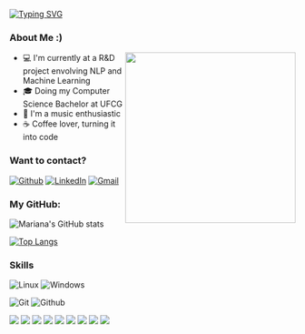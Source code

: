 [![Typing SVG](https://readme-typing-svg.herokuapp.com?font=Roboto&color=F793A9&size=25&lines=Hi!+I'm+Mariana+;+I'm+a+Full+stack+web+developer+;And+also+working+with+Data+Science+)](https://git.io/typing-svg)

<h3>About Me :)</h3>
<img src="https://user-images.githubusercontent.com/62628408/116943768-2315aa80-ac6c-11eb-86ff-606147a5b939.gif" align="right" width="300px">
<ul >
  <li> 💻 I'm currently at a R&D project envolving NLP and Machine Learning </li>
  <li> 🎓 Doing my Computer Science Bachelor at UFCG </li>
  <li> 🎯 I'm a music enthusiastic </li>
  <li> ☕ Coffee lover, turning it into code </li>
</li>
</ul>
  
<div align="left">

<h3> Want to contact?</h3>

<p align="left">

[![Github](https://img.shields.io/badge/-Github-181717?style=for-the-badge&logo=Github&logoColor=white)](https://github.com/marianacoimbra)
[![LinkedIn](https://img.shields.io/badge/-LinkedIn-0077B5?style=for-the-badge&logo=LinkedIn&logoColor=white)](https://www.linkedin.com/in/mariana-coimbra-87087118b/)
[![Gmail](https://img.shields.io/badge/-Gmail-red?style=for-the-badge&logo=Gmail&logoColor=white)](mailto:mariana.coimbra@ccc.ufcg.edu.br)

  </p>
</div>

<div align="left">
<h3>My GitHub: </h3>
  
![Mariana's GitHub stats](https://github-readme-stats.vercel.app/api?username=marianacoimbra&show_icons=true&theme=cobalt&count_private=true)

[![Top Langs](https://github-readme-stats.vercel.app/api/top-langs/?username=marianacoimbra&show_icons=true&theme=cobalt&&langs_count=20&layout=compact)](https://github.com/anuraghazra/github-readme-stats)

<h3>Skills</h3>

![Linux](https://img.shields.io/badge/-Linux-FCC624?logo=Linux&style=for-the-badge&logoColor=black)
![Windows](https://img.shields.io/badge/-Windows-999999?logo=Windows&style=for-the-badge&logoColor=white)

![Git](https://img.shields.io/badge/-Git-F05032?logo=Git&style=for-the-badge&logoColor=white)
![Github](https://img.shields.io/badge/-Github-181717?logo=Github&style=for-the-badge&logoColor=white)

<p>
<img src="https://img.shields.io/badge/React-20232A?style=for-the-badge&logo=react&logoColor=61DAFB" />
<img src="https://img.shields.io/badge/HTML5-E34F26?style=for-the-badge&logo=html5&logoColor=white" />
<img src="https://img.shields.io/badge/CSS3-1572B6?style=for-the-badge&logo=css3&logoColor=white" />
<img src="https://img.shields.io/badge/Java-ED8B00?style=for-the-badge&logo=java&logoColor=white" />
<img src="https://img.shields.io/badge/Spring-6DB33F?style=for-the-badge&logo=spring&logoColor=white" />
<img src="https://img.shields.io/badge/php-%23777BB4.svg?style=for-the-badge&logo=php&logoColor=white" />
<img src="https://img.shields.io/badge/angular.js-%23E23237.svg?style=for-the-badge&logo=angularjs&logoColor=white" />
<img src="https://img.shields.io/badge/javascript-%23323330.svg?style=for-the-badge&logo=javascript&logoColor=%23F7DF1E" />
<img src ="https://img.shields.io/badge/Python-3776AB?style=for-the-badge&logo=python&logoColor=white" />
</p>

</div>
